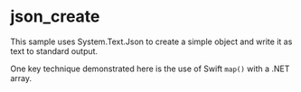 
# json_create

This sample uses System.Text.Json to create a
simple object and write it as text to standard
output.

One key technique demonstrated here is the use of
Swift `map()` with a .NET array.

